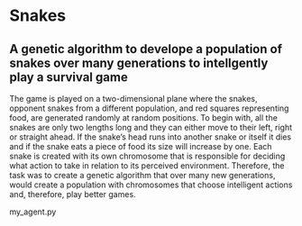 # Snakes
## A genetic algorithm to develope a population of snakes over many generations to intellgently play a survival game
The game is played on a two-dimensional plane where the snakes, opponent snakes from a different population, and red squares representing food, are generated randomly at random positions. To begin with, all the snakes are only two lengths long and they can either move to their left, right or straight ahead. If the snake’s head runs into another snake or itself it dies and if the snake eats a piece of food its size will increase by one.
Each snake is created with its own chromosome that is responsible for deciding what action to take in relation to its perceived environment. Therefore, the task was to create a genetic algorithm that over many new generations, would create a population with chromosomes that choose intelligent actions and, therefore, play better games.

my_agent.py

